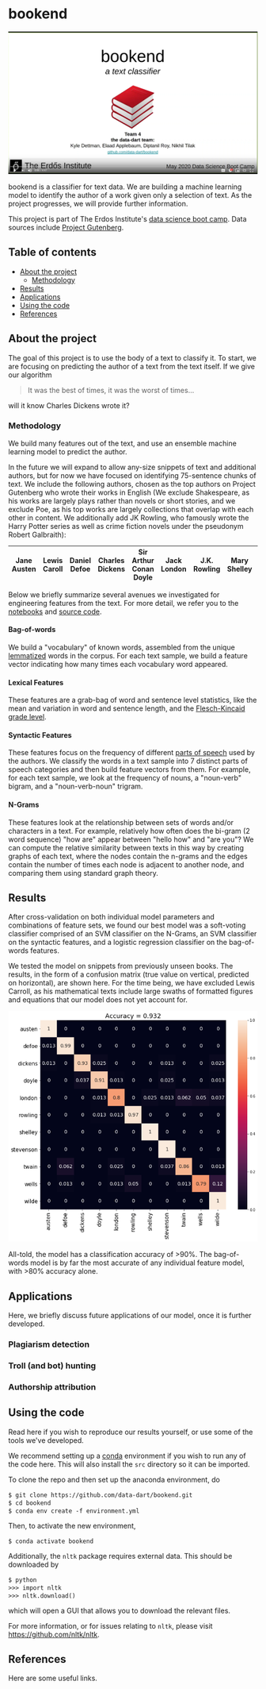 # bookend

[![video_ss](figures/video_screenshot.png)](https://www.youtube.com/watch?v=P1Sq7T9PvP0)

bookend is a classifier for text data. We are building a machine learning model to identify the author of a work given only a selection of text. As the project progresses, we will provide further information.

This project is part of The Erdos Institute's  [data science boot camp](https://www.erdosinstitute.org/code). Data sources include [Project Gutenberg](https://www.gutenberg.org/).

## Table of contents
- [About the project](#about-the-project)
  - [Methodology](#methodology)
- [Results](#results)
- [Applications](#applications)
- [Using the code](#using-the-code)
- [References](#references)

## About the project

The goal of this project is to use the body of a text to classify it. To start, we are focusing on predicting the author of a text from the text itself. If we give our algorithm 
> It was the best of times, it was the worst of times...

will it know Charles Dickens wrote it?

### Methodology

We build many features out of the text, and use an ensemble machine learning model to predict the author.

In the future we will expand to allow any-size snippets of text and additional authors, but for now we have focused on identifying 75-sentence chunks of text. We include the following authors, chosen as the top authors on Project Gutenberg who wrote their works in English (We exclude Shakespeare, as his works are largely plays rather than novels or short stories, and we exclude Poe, as his top works are largely collections that overlap with each other in content. We additionally add JK Rowling, who famously wrote the Harry Potter series as well as crime fiction novels under the pseudonym Robert Galbraith):

| Jane Austen | Lewis Caroll | Daniel Defoe | Charles Dickens | Sir Arthur Conan Doyle | Jack London | J.K. Rowling | Mary Shelley | Robert Louis Stevenson | Mark Twain | H.G. Wells | Oscar Wilde |
|-------------|--------------|--------------|-----------------|------------------------|-------------|--------------|--------------|------------------------|------------|-------------|-------------|

Below we briefly summarize several avenues we investigated for engineering features from the text. For more detail, we refer you to the [notebooks](https://github.com/data-dart/bookend/tree/master/notebooks) and [source code](https://github.com/data-dart/bookend/tree/master/src).

#### Bag-of-words

We build a "vocabulary" of known words, assembled from the unique [lemmatized](https://en.wikipedia.org/wiki/Lemmatisation) words in the corpus. For each text sample, we build a feature vector indicating how many times each vocabulary word appeared.

#### Lexical Features

These features are a grab-bag of word and sentence level statistics, like the mean and variation in word and sentence length, and the [Flesch-Kincaid grade level](https://en.wikipedia.org/wiki/Flesch%E2%80%93Kincaid_readability_tests#Flesch%E2%80%93Kincaid_grade_level).

#### Syntactic Features

These features focus on the frequency of different [parts of speech](https://en.wikipedia.org/wiki/Part_of_speech) used by the authors. We classify the words in a text sample into 7 distinct parts of speech categories and then build feature vectors from them. For example, for each text sample, we look at the frequency of nouns, a "noun-verb" bigram, and a "noun-verb-noun" trigram.

#### N-Grams

These features look at the relationship between sets of words and/or characters in a text. For example, relatively how often does the bi-gram (2 word sequence) "how are" appear between "hello how" and "are you"? We can compute the relative similarity between texts in this way by creating graphs of each text, where the nodes contain the n-grams and the edges contain the number of times each node is adjacent to another node, and comparing them using standard graph theory.

## Results

After cross-validation on both individual model parameters and combinations of feature sets, we found our best model was a soft-voting classifier comprised of an SVM classifier on the N-Grams, an SVM classifier on the syntactic features, and a logistic regression classifier on the bag-of-words features.

We tested the model on snippets from previously unseen books. The results, in the form of a confusion matrix (true value on vertical, predicted on horizontal), are shown here. For the time being, we have excluded Lewis Carroll, as his mathematical texts include large swaths of formatted figures and equations that our model does not yet account for.

![confusion_matrix](figures/confusion_matrix_no_carroll.png)

All-told, the model has a classification accuracy of >90%. The bag-of-words model is by far the most accurate of any individual feature model, with >80% accuracy alone.

## Applications

Here, we briefly discuss future applications of our model, once it is further developed.

### Plagiarism detection

### Troll (and bot) hunting

### Authorship attribution

## Using the code

Read here if you wish to reproduce our results yourself, or use some of the tools we've developed.

We recommend setting up a [conda](https://www.anaconda.com/products/individual) environment if you wish to run any of the code here. This will also install the `src` directory so it can be imported.

To clone the repo and then set up the anaconda environment, do
```
$ git clone https://github.com/data-dart/bookend.git
$ cd bookend
$ conda env create -f environment.yml
```
Then, to activate the new environment,
```
$ conda activate bookend
```

Additionally, the `nltk` package requires external data. This should be downloaded by
```
$ python
>>> import nltk
>>> nltk.download()
```
which will open a GUI that allows you to download the relevant files.

For more information, or for issues relating to `nltk`, please visit https://github.com/nltk/nltk.

## References

Here are some useful links.
